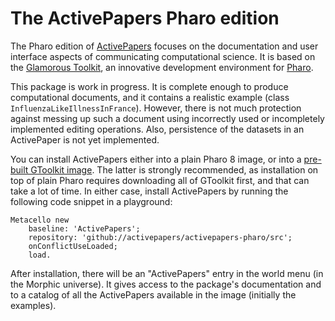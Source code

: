 # The ActivePapers Pharo edition

The Pharo edition of [ActivePapers](https://www.activepapers.org/) focuses on the documentation and user interface aspects of communicating computational science. It is based on the [Glamorous Toolkit](https://gtoolkit.com/), an innovative development environment for [Pharo](http://pharo.org/).

This package is work in progress. It is complete enough to produce computational documents, and it contains a realistic example (class `InfluenzaLikeIllnessInFrance`). However, there is not much protection against messing up such a document using incorrectly used or incompletely implemented editing operations. Also, persistence of the datasets in an ActivePaper is not yet implemented.

You can install ActivePapers either into a plain Pharo 8 image, or into a [pre-built GToolkit image](https://gtoolkit.com/install/). The latter is strongly recommended, as installation on top of plain Pharo requires downloading all of GToolkit first, and that can take a lot of time. In either case, install ActivePapers by running the following code snippet in a playground:
```
Metacello new
    baseline: 'ActivePapers';
    repository: 'github://activepapers/activepapers-pharo/src';
    onConflictUseLoaded;
    load.
```

After installation, there will be an "ActivePapers" entry in the world menu (in the Morphic universe). It gives access to the package's documentation and to a catalog of all the ActivePapers available in the image (initially the examples).

